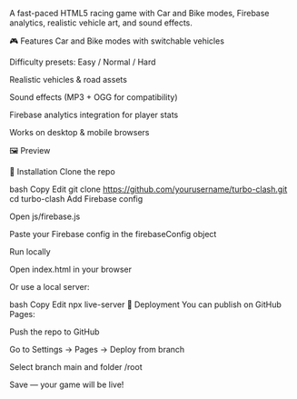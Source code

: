 A fast-paced HTML5 racing game with Car and Bike modes, Firebase analytics, realistic vehicle art, and sound effects.

🎮 Features
Car and Bike modes with switchable vehicles

Difficulty presets: Easy / Normal / Hard

Realistic vehicles & road assets

Sound effects (MP3 + OGG for compatibility)

Firebase analytics integration for player stats

Works on desktop & mobile browsers

🖼 Preview

📂 Installation
Clone the repo

bash
Copy
Edit
git clone https://github.com/yourusername/turbo-clash.git
cd turbo-clash
Add Firebase config

Open js/firebase.js

Paste your Firebase config in the firebaseConfig object

Run locally

Open index.html in your browser

Or use a local server:

bash
Copy
Edit
npx live-server
🚀 Deployment
You can publish on GitHub Pages:

Push the repo to GitHub

Go to Settings → Pages → Deploy from branch

Select branch main and folder /root

Save — your game will be live!
